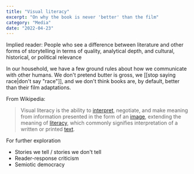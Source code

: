```yaml
---
title: "Visual literacy"
excerpt: "On why the book is never 'better' than the film"
category: "Media"
date: "2022-04-23"
---  
```

Implied reader: People who see a difference between literature and other forms of storytelling in terms of quality, analytical depth, and cultural, historical, or political relevance

In our household, we have a few ground rules about how we communicate with other humans. We don't pretend butter is gross, we [[stop saying race|don't say "race"]], and we don't think books are, by default, better than their film adaptations. 


From Wikipedia:

> Visual literacy is the ability to [interpret](https://en.m.wikipedia.org/wiki/Interpreting "Interpreting"), negotiate, and make meaning from information presented in the form of an [image](https://en.m.wikipedia.org/wiki/Image "Image"), extending the meaning of [literacy](https://en.m.wikipedia.org/wiki/Literacy "Literacy"), which commonly signifies interpretation of a written or printed [text](https://en.m.wikipedia.org/wiki/Written_language "Written language").


For further exploration
- Stories we tell / stories we don't tell
- Reader-response criticism
- Semiotic democracy